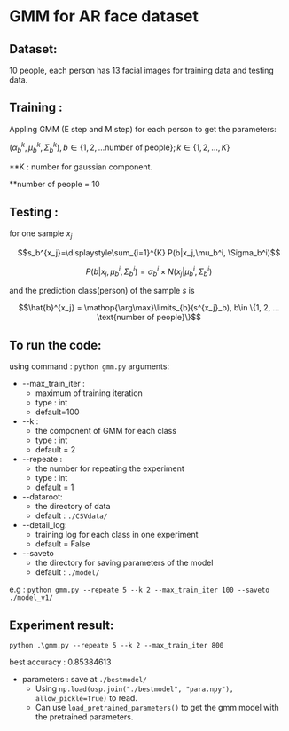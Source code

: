 # GMM for AR face dataset

## Dataset:
10 people, each person has 13 facial images for training data and testing data.

## Training :
Appling GMM (E step and M step) for each person to get the parameters:

$(\alpha_b^{k},\mu_b^{k}, \Sigma_{b}^{k}), b\in\{1, 2, ... \text{number of people}\}; k\in\{1, 2, ..., K\}$ 

**K : number for gaussian component.

**number of people = 10

## Testing :
for one sample $x_j$

$$s_b^{x_j}=\displaystyle\sum_{i=1}^{K} P(b|x_j,\mu_b^i, \Sigma_b^i)$$

$$P(b|x_j,\mu_b^i, \Sigma_b^i)=\alpha_b^i\times N(x_j|\mu_b^i, \Sigma_b^i)$$

and the prediction class(person) of the sample $s$ is 

$$\hat{b}^{x_j} = \mathop{\arg\max}\limits_{b}(s^{x_j}_b), b\in \{1, 2, ... \text{number of people}\}$$

## To run the code:
using command : ```python gmm.py```
arguments:
- --max_train_iter : 
  - maximum of training iteration 
  - type : int
  - default=100
- --k : 
  - the component of GMM for each class
  - type : int
  - default = 2
- --repeate : 
  - the number for repeating the experiment
  - type : int
  - default = 1
- --dataroot:
  - the directory of data
  - default : ```./CSVdata/```
- --detail_log:
  - training log for each class in one experiment
  - default = False
- --saveto
  - the directory for saving parameters of the model
  - default : ```./model/```
  
e.g : ```python gmm.py --repeate 5 --k 2 --max_train_iter 100 --saveto ./model_v1/```

## Experiment result:
```python .\gmm.py --repeate 5 --k 2 --max_train_iter 800```

best accuracy : 0.85384613

- parameters : save at ```./bestmodel/```
  - Using ```np.load(osp.join("./bestmodel", "para.npy"), allow_pickle=True)``` to read.
  - Can use ```load_pretrained_parameters()``` to get the gmm model with the pretrained parameters.